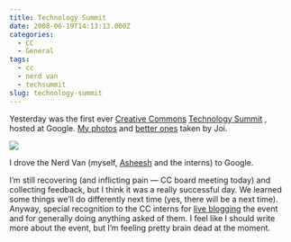 ```yaml
---
title: Technology Summit
date: 2008-06-19T14:13:13.000Z
categories:
  - CC
  - General
tags:
  - cc
  - nerd van
  - techsummit
slug: technology-summit
---
```

Yesterday was the first ever [Creative Commons][1]  [Technology Summit][2] , hosted at Google. [My photos][3]  and [better ones][4]  taken by Joi.

![][5]

I drove the Nerd Van (myself, [Asheesh][6]  and the interns) to Google.

I’m still recovering (and inflicting pain — <span class="caps">CC</span> board meeting today) and collecting feedback, but I think it was a really successful day. We learned some things we’ll do differently next time (yes, there will be a next time). Anyway, special recognition to the <span class="caps">CC</span> interns for [live blogging][7]  the event and for generally doing anything asked of them. I feel like I should write more about the event, but I’m feeling pretty brain dead at the moment.



 [1]: http://creativecommons.org
 [2]: http://wiki.creativecommons.org/Creative_Commons_Technology_Summit_2008-06-18
 [3]: http://www.flickr.com/photos/nathan_y/sets/72157605691484201/
 [4]: http://www.flickr.com/photos/joi/sets/72157605687076555/
 [5]: http://farm4.static.flickr.com/3028/2590362132_39ac46ff4d.jpg
 [6]: http://asheesh.org
 [7]: http://techblog.creativecommons.org/category/techsummit/

